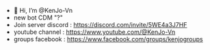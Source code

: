 - 👋 Hi, I’m @KenJo-Vn
- new bot CDM "?"
- Join server discord : https://discord.com/invite/5WE4a3J7HF
- youtube channel : https://www.youtube.com/@KenJo-Vn
- groups facebook : https://www.facebook.com/groups/kenjogroups
